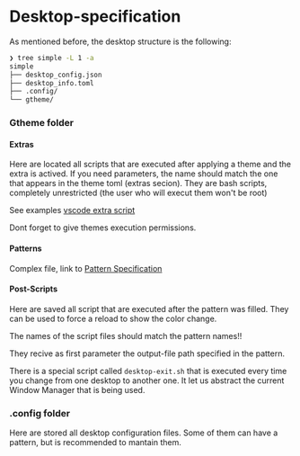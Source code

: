 # Desktop-specification

As mentioned before, the desktop structure is the following:

```bash
❯ tree simple -L 1 -a
simple
├── desktop_config.json
├── desktop_info.toml
├── .config/
└── gtheme/
```

### Gtheme folder

#### Extras

Here are located all scripts that are executed after applying a theme and the extra is actived. If you need parameters, the name should match the one that appears in the theme toml (extras secion). They are bash scripts, completely unrestricted (the user who will execut them won't be root)

See examples [vscode extra script](../github/)

Dont forget to give themes execution permissions.

#### Patterns

Complex file, link to [Pattern Specification](desktop-specification.md)

#### Post-Scripts

Here are saved all script that are executed after the pattern was filled. They can be used to force a reload to show the color change.

The names of the script files should match the pattern names!!

They recive as first parameter the output-file path specified in the pattern.

There is a special script called `desktop-exit.sh` that is executed every time you change from one desktop to another one. It let us abstract the current Window Manager that is being used.

### .config folder

Here are stored all desktop configuration files. Some of them can have a pattern, but is recommended to mantain them.
